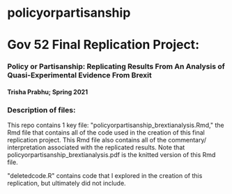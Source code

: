 # policyorpartisanship

# Gov 52 Final Replication Project: 
### Policy or Partisanship: Replicating Results From An Analysis of Quasi-Experimental Evidence From Brexit

#### Trisha Prabhu; Spring 2021

### Description of files:

This repo contains 1 key file: "policyorpartisanship_brextianalysis.Rmd," the
Rmd file that contains all of the code used in the creation of this final 
replication project. This Rmd file also contains all of the commentary/
interpretation associated with the replicated results. Note that 
policyorpartisanship_brextianalysis.pdf is the knitted version of this Rmd file.

"deletedcode.R" contains code that I explored in the creation of this 
replication, but ultimately did not include. 



